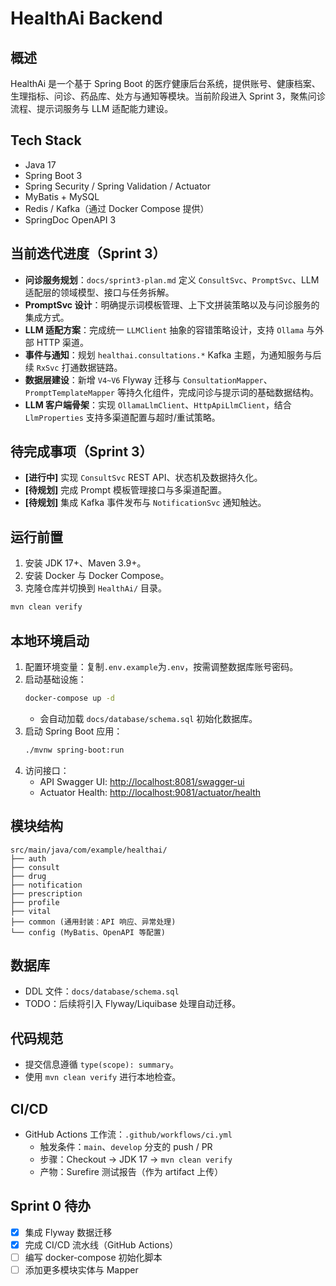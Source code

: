 # HealthAi Backend

## 概述
HealthAi 是一个基于 Spring Boot 的医疗健康后台系统，提供账号、健康档案、生理指标、问诊、药品库、处方与通知等模块。当前阶段进入 Sprint 3，聚焦问诊流程、提示词服务与 LLM 适配能力建设。

## Tech Stack
- Java 17
- Spring Boot 3
- Spring Security / Spring Validation / Actuator
- MyBatis + MySQL
- Redis / Kafka（通过 Docker Compose 提供）
- SpringDoc OpenAPI 3

## 当前迭代进度（Sprint 3）
- **问诊服务规划**：`docs/sprint3-plan.md` 定义 `ConsultSvc`、`PromptSvc`、LLM 适配层的领域模型、接口与任务拆解。
- **PromptSvc 设计**：明确提示词模板管理、上下文拼装策略以及与问诊服务的集成方式。
- **LLM 适配方案**：完成统一 `LLMClient` 抽象的容错策略设计，支持 `Ollama` 与外部 HTTP 渠道。
- **事件与通知**：规划 `healthai.consultations.*` Kafka 主题，为通知服务与后续 `RxSvc` 打通数据链路。
- **数据层建设**：新增 `V4~V6` Flyway 迁移与 `ConsultationMapper`、`PromptTemplateMapper` 等持久化组件，完成问诊与提示词的基础数据结构。
- **LLM 客户端骨架**：实现 `OllamaLlmClient`、`HttpApiLlmClient`，结合 `LlmProperties` 支持多渠道配置与超时/重试策略。

## 待完成事项（Sprint 3）
- **[进行中]** 实现 `ConsultSvc` REST API、状态机及数据持久化。
- **[待规划]** 完成 Prompt 模板管理接口与多渠道配置。
- **[待规划]** 集成 Kafka 事件发布与 `NotificationSvc` 通知触达。

## 运行前置
1. 安装 JDK 17+、Maven 3.9+。
2. 安装 Docker 与 Docker Compose。
3. 克隆仓库并切换到 `HealthAi/` 目录。

```bash
mvn clean verify
```

## 本地环境启动
1. 配置环境变量：复制`.env.example`为`.env`，按需调整数据库账号密码。
2. 启动基础设施：
   ```bash
   docker-compose up -d
   ```
   - 会自动加载 `docs/database/schema.sql` 初始化数据库。
2. 启动 Spring Boot 应用：
   ```bash
   ./mvnw spring-boot:run
   ```
3. 访问接口：
   - API Swagger UI: [http://localhost:8081/swagger-ui](http://localhost:8081/swagger-ui)
   - Actuator Health: [http://localhost:9081/actuator/health](http://localhost:9081/actuator/health)

## 模块结构
```
src/main/java/com/example/healthai/
├── auth
├── consult
├── drug
├── notification
├── prescription
├── profile
├── vital
├── common (通用封装：API 响应、异常处理)
└── config (MyBatis、OpenAPI 等配置)
```

## 数据库
- DDL 文件：`docs/database/schema.sql`
- TODO：后续将引入 Flyway/Liquibase 处理自动迁移。

## 代码规范
- 提交信息遵循 `type(scope): summary`。
- 使用 `mvn clean verify` 进行本地检查。

## CI/CD
- GitHub Actions 工作流：`.github/workflows/ci.yml`
  - 触发条件：`main`、`develop` 分支的 push / PR
  - 步骤：Checkout → JDK 17 → `mvn clean verify`
  - 产物：Surefire 测试报告（作为 artifact 上传）

## Sprint 0 待办
- [x] 集成 Flyway 数据迁移
- [x] 完成 CI/CD 流水线（GitHub Actions）
- [ ] 编写 docker-compose 初始化脚本
- [ ] 添加更多模块实体与 Mapper
